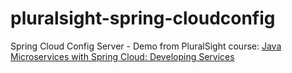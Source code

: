 # pluralsight-spring-cloudconfig
Spring Cloud Config Server - Demo
from PluralSight course: [Java Microservices with Spring Cloud: Developing Services](https://app.pluralsight.com/library/courses/java-microservices-spring-cloud-developing-services)
